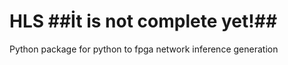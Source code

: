 # HLS  ##İt is not complete yet!##
Python package for python to fpga network inference generation


